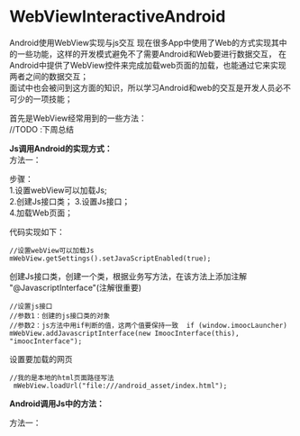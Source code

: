 # WebViewInteractiveAndroid
Android使用WebView实现与js交互
现在很多App中使用了Web的方式实现其中的一些功能，这样的开发模式避免不了需要Android和Web要进行数据交互，
在Android中提供了WebView控件来完成加载web页面的加载，也能通过它来实现两者之间的数据交互；<br/>
面试中也会被问到这方面的知识，所以学习Android和web的交互是开发人员必不可少的一项技能；<br/>

首先是WebView经常用到的一些方法：<br/>
//TODO :下周总结

**Js调用Android的实现方式：**<br/>
方法一：<br/>

步骤：<br/>
1.设置webView可以加载Js;<br/>
2.创建Js接口类；
3.设置Js接口；<br/>
4.加载Web页面；<br/>

代码实现如下：
    
    //设置webView可以加载Js
    mWebView.getSettings().setJavaScriptEnabled(true);
创建Js接口类，创建一个类，根据业务写方法，在该方法上添加注解 "@JavascriptInterface"(注解很重要)


    //设置js接口
    //参数1：创建的js接口类的对象
    //参数2：js方法中用if判断的值，这两个值要保持一致  if (window.imoocLauncher)
    mWebView.addJavascriptInterface(new ImoocInterface(this), "imoocInterface");
    
设置要加载的网页
    
    //我的是本地的html页面路径写法
     mWebView.loadUrl("file:///android_asset/index.html");

**Android调用Js中的方法：**<br/>

方法一：
